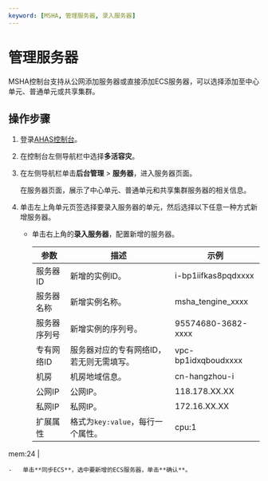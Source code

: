```yaml
---
keyword: [MSHA, 管理服务器, 录入服务器]
---
```


# 管理服务器

MSHA控制台支持从公网添加服务器或直接添加ECS服务器，可以选择添加至中心单元、普通单元或共享集群。

## 操作步骤

1.  登录[AHAS控制台](https://ahas.console.aliyun.com)。

2.  在控制台左侧导航栏中选择**多活容灾**。

3.  在左侧导航栏单击**后台管理** \> **服务器**，进入服务器页面。

    在服务器页面，展示了中心单元、普通单元和共享集群服务器的相关信息。

4.  单击左上角单元页签选择要录入服务器的单元，然后选择以下任意一种方式新增服务器。

    -   单击右上角的**录入服务器**，配置新增的服务器。

        |参数|描述|示例|
        |--|--|--|
        |服务器ID|新增的实例ID。|i-bp1iifkas8pqdxxxx|
        |服务器名称|新增实例名称。|msha\_tengine\_xxxx|
        |服务器序列号|新增实例的序列号。|95574680-3682-xxxx|
        |专有网络ID|服务器对应的专有网络ID，若无则无需填写。|vpc-bp1idxqboudxxxx|
        |机房|机房地域信息。|cn-hangzhou-i|
        |公网IP|公网IP。|118.178.XX.XX|
        |私网IP|私网IP。|172.16.XX.XX|
        |扩展属性|格式为`key:value`，每行一个属性。|cpu:1

mem:24 |

    -   单击**同步ECS**，选中要新增的ECS服务器，单击**确认**。

